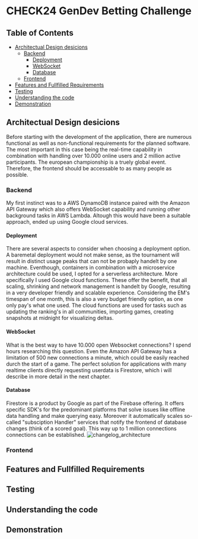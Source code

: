 # CHECK24 GenDev Betting Challenge

## Table of Contents
- [Architectual Design desicions](#architectual-design-desicions)
     - [Backend](#backend)
          - [Deployment](#deployment)
          - [WebSocket](#websocket)
          - [Database](#database)
     - [Frontend](#frontend)
- [Features and Fullfilled Requirements](#features-and-fullfilled-requirements)
- [Testing](#testing)
- [Understanding the code](#understanding-the-code)
- [Demonstration](#demonstration)

## Architectual Design desicions
Before starting with the development of the application, there are numerous functional as well as non-functional requirements for the planned software. The most important in this case being the real-time capability in combination with handling over 10.000 online users and 2 million active participants. The european championship is a truely global event. Therefore, the frontend should be accessable to as many people as possible.  
### Backend
My first instinct was to a AWS DynamoDB instance paired with the Amazon API Gateway which also offers WebSocket capability and running other background tasks in AWS Lambda. Altough this would have been a suitable approach, ended up using Google cloud services.
#### Deployment
There are several aspects to consider when choosing a deployment option. A baremetal deployment would not make sense, as the tournament will result in distinct usage peaks that can not be probaply handelt by one machine. Eventhough, containers in combination with a microservice architecture could be used, I opted for a serverless architecture. More specifically I used Google cloud functions. These offer the benefit, that all scaling, shrinking and network management is handelt by Google, resulting in a very developer friendly and scalable experience. Considering the EM's timespan of one month, this is also a very budget friendly option, as one only pay's what one used. The cloud functions are used for tasks such as updating the ranking's in all communities, importing games, creating snapshots at midnight for visualizing deltas.
#### WebSocket
What is the best way to have 10.000 open Websocket connections? I spend hours researching this question. Even the Amazon API Gateway has a limitation of 500 new connections a minute, which could be easily reached durch the start of a game. The perfect solution for applications with many realtime clients directly requesting userdata is Firestore, which i will describe in more detail in the next chapter.
#### Database
Firestore is a product by Google as part of the Firebase offering. It offers specific SDK's for the predominant platforms that solve issues like offline data handling and make querying easy. Moreover it automatically scales so-called "subsciption Handler" services that notify the frontend of database changes (think of a scored goal). This way up to 1 million connections connections can be established. 
![changelog_architecture](https://github.com/Jakob-Landbrecht/check24-BetApp/assets/44413507/bd116719-d5b1-4310-83ab-489f64706b82)
### Frontend
## Features and Fullfilled Requirements
## Testing
## Understanding the code
## Demonstration




  

